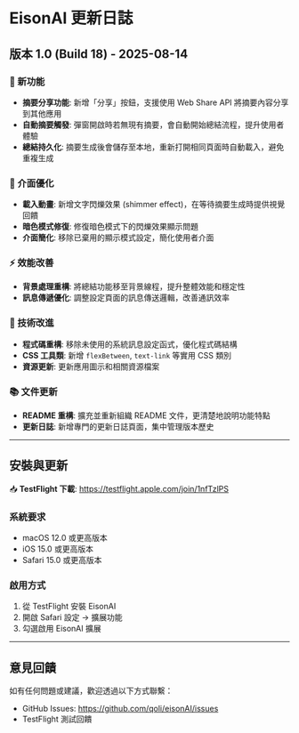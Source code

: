 # EisonAI 更新日誌

## 版本 1.0 (Build 18) - 2025-08-14

### 🚀 新功能
- **摘要分享功能**: 新增「分享」按鈕，支援使用 Web Share API 將摘要內容分享到其他應用
- **自動摘要觸發**: 彈窗開啟時若無現有摘要，會自動開始總結流程，提升使用者體驗
- **總結持久化**: 摘要生成後會儲存至本地，重新打開相同頁面時自動載入，避免重複生成

### 🎨 介面優化
- **載入動畫**: 新增文字閃爍效果 (shimmer effect)，在等待摘要生成時提供視覺回饋
- **暗色模式修復**: 修復暗色模式下的閃爍效果顯示問題
- **介面簡化**: 移除已棄用的顯示模式設定，簡化使用者介面

### ⚡ 效能改善
- **背景處理重構**: 將總結功能移至背景線程，提升整體效能和穩定性
- **訊息傳遞優化**: 調整設定頁面的訊息傳送邏輯，改善通訊效率

### 🔧 技術改進
- **程式碼重構**: 移除未使用的系統訊息設定函式，優化程式碼結構
- **CSS 工具類**: 新增 `flexBetween`, `text-link` 等實用 CSS 類別
- **資源更新**: 更新應用圖示和相關資源檔案

### 📚 文件更新
- **README 重構**: 擴充並重新組織 README 文件，更清楚地說明功能特點
- **更新日誌**: 新增專門的更新日誌頁面，集中管理版本歷史

---

## 安裝與更新

📥 **TestFlight 下載**: https://testflight.apple.com/join/1nfTzlPS

### 系統要求
- macOS 12.0 或更高版本
- iOS 15.0 或更高版本  
- Safari 15.0 或更高版本

### 啟用方式
1. 從 TestFlight 安裝 EisonAI
2. 開啟 Safari 設定 → 擴展功能
3. 勾選啟用 EisonAI 擴展

---

## 意見回饋

如有任何問題或建議，歡迎透過以下方式聯繫：
- GitHub Issues: https://github.com/qoli/eisonAI/issues
- TestFlight 測試回饋
